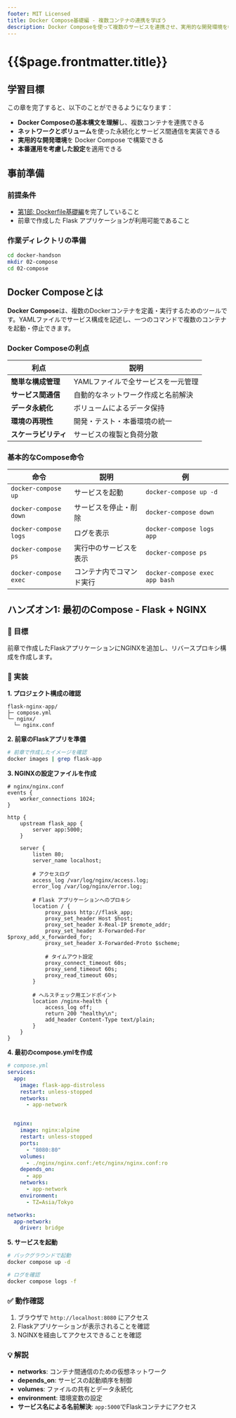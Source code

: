 ```yaml
---
footer: MIT Licensed
title: Docker Compose基礎編 - 複数コンテナの連携を学ぼう
description: Docker Composeを使って複数のサービスを連携させ、実用的な開発環境を構築します
---
```


<header-table/>

# {{$page.frontmatter.title}}

## 学習目標
この章を完了すると、以下のことができるようになります：

- **Docker Composeの基本構文を理解**し、複数コンテナを連携できる
- **ネットワークとボリューム**を使った永続化とサービス間通信を実装できる
- **実用的な開発環境**を Docker Compose で構築できる
- **本番運用を考慮した設定**を適用できる

## 事前準備

### 前提条件
- [第1部: Dockerfile基礎編](./01_dockerfile_basic.md)を完了していること
- 前章で作成した Flask アプリケーションが利用可能であること

### 作業ディレクトリの準備
```sh
cd docker-handson
mkdir 02-compose
cd 02-compose
```

## Docker Composeとは

**Docker Compose**は、複数のDockerコンテナを定義・実行するためのツールです。YAMLファイルでサービス構成を記述し、一つのコマンドで複数のコンテナを起動・停止できます。

### Docker Composeの利点

| 利点 | 説明 |
|------|------|
| **簡単な構成管理** | YAMLファイルで全サービスを一元管理 |
| **サービス間通信** | 自動的なネットワーク作成と名前解決 |
| **データ永続化** | ボリュームによるデータ保持 |
| **環境の再現性** | 開発・テスト・本番環境の統一 |
| **スケーラビリティ** | サービスの複製と負荷分散 |

### 基本的なCompose命令

| 命令 | 説明 | 例 |
|------|------|-----|
| `docker-compose up` | サービスを起動 | `docker-compose up -d` |
| `docker-compose down` | サービスを停止・削除 | `docker-compose down` |
| `docker-compose logs` | ログを表示 | `docker-compose logs app` |
| `docker-compose ps` | 実行中のサービスを表示 | `docker-compose ps` |
| `docker-compose exec` | コンテナ内でコマンド実行 | `docker-compose exec app bash` |

## ハンズオン1: 最初のCompose - Flask + NGINX

### :dart: 目標
前章で作成したFlaskアプリケーションにNGINXを追加し、リバースプロキシ構成を作成します。

### :memo: 実装

**1. プロジェクト構成の確認**
```
flask-nginx-app/
├─ compose.yml
└─ nginx/
  └─ nginx.conf
```

**2. 前章のFlaskアプリを準備**
```sh
# 前章で作成したイメージを確認
docker images | grep flask-app
```

**3. NGINXの設定ファイルを作成**
```nginx
# nginx/nginx.conf
events {
    worker_connections 1024;
}

http {
    upstream flask_app {
        server app:5000;
    }
    
    server {
        listen 80;
        server_name localhost;
        
        # アクセスログ
        access_log /var/log/nginx/access.log;
        error_log /var/log/nginx/error.log;
        
        # Flask アプリケーションへのプロキシ
        location / {
            proxy_pass http://flask_app;
            proxy_set_header Host $host;
            proxy_set_header X-Real-IP $remote_addr;
            proxy_set_header X-Forwarded-For $proxy_add_x_forwarded_for;
            proxy_set_header X-Forwarded-Proto $scheme;
            
            # タイムアウト設定
            proxy_connect_timeout 60s;
            proxy_send_timeout 60s;
            proxy_read_timeout 60s;
        }
        
        # ヘルスチェック用エンドポイント
        location /nginx-health {
            access_log off;
            return 200 "healthy\n";
            add_header Content-Type text/plain;
        }
    }
}
```

**4. 最初のcompose.ymlを作成**
```yaml
# compose.yml
services:
  app:
    image: flask-app-distroless
    restart: unless-stopped
    networks:
      - app-network


  nginx:
    image: nginx:alpine
    restart: unless-stopped
    ports:
      - "8080:80"
    volumes:
      - ./nginx/nginx.conf:/etc/nginx/nginx.conf:ro
    depends_on:
      - app
    networks:
      - app-network
    environment:
      - TZ=Asia/Tokyo

networks:
  app-network:
    driver: bridge
```

**5. サービスを起動**
```sh
# バックグラウンドで起動
docker compose up -d

# ログを確認
docker compose logs -f
```

### :white_check_mark: 動作確認
1. ブラウザで `http://localhost:8080` にアクセス
2. Flaskアプリケーションが表示されることを確認
3. NGINXを経由してアクセスできることを確認

### :bulb: 解説
- **networks**: コンテナ間通信のための仮想ネットワーク
- **depends_on**: サービスの起動順序を制御
- **volumes**: ファイルの共有とデータ永続化
- **environment**: 環境変数の設定
- **サービス名による名前解決**: `app:5000`でFlaskコンテナにアクセス
